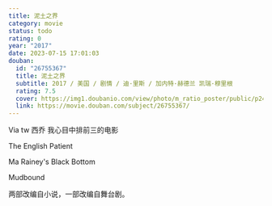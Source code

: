 ```yaml
---
title: 泥土之界
category: movie
status: todo
rating: 0
year: "2017"
date: 2023-07-15 17:01:03
douban:
  id: "26755367"
  title: 泥土之界
  subtitle: 2017 / 美国 / 剧情 / 迪·里斯 / 加内特·赫德兰 凯瑞·穆里根
  rating: 7.5
  cover: https://img1.doubanio.com/view/photo/m_ratio_poster/public/p2495564079.jpg
  link: https://movie.douban.com/subject/26755367/
---
```


Via tw 西乔 我心目中排前三的电影

The English Patient

Ma Rainey's Black Bottom

Mudbound

两部改编自小说，一部改编自舞台剧。